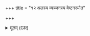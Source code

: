 +++
title = "१२ अलस्य व्यञ्जनस्य वेष्टनस्योत"

+++
<details><summary>मूलम् (GR)</summary>

अलस्य व्यञ्जनस्य  
वेष्टनस्योत पर्णधेः ।  
ग्रन्थेर् ज्याया इष्वा  
विशरं नाशयामि ते ॥
</details>